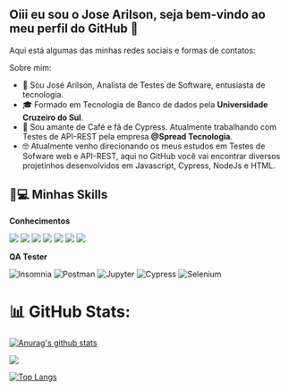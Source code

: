 ## Oiii eu sou o Jose Arilson, seja bem-vindo ao meu perfil do GitHub 👋

Aqui está algumas das minhas redes sociais e formas de contatos:



Sobre mim:

- 👩 Sou José Arilson, Analista de Testes de Software, entusiasta de tecnologia.
- 🎓 Formado em Tecnologia de Banco de dados pela <strong>Universidade Cruzeiro do Sul</strong>.
- 💼 Sou amante de Café e fã de Cypress. Atualmente trabalhando com Testes de API-REST pela empresa <strong>@Spread Tecnologia</strong>.
- 🤓 Atualmente venho direcionando os meus estudos em Testes de Sofware web e API-REST, aqui no GitHub você vai encontrar diversos projetinhos desenvolvidos em  Javascript, Cypress, NodeJs e HTML.




## 🚀💻 Minhas Skills

  **Conhecimentos**
  
![](https://img.shields.io/badge/‎-JavaScript-F7DF1E?logo=javascript&logoColor=white&style=plastic)
![](https://img.shields.io/badge/‎-HTML-CC342D?logo=html5&logoColor=white&style=plastic)
![](https://img.shields.io/badge/‎-CSS-1572B6?logo=css3&logoColor=white&style=plastic)
![](https://img.shields.io/badge/‎-NodeJS-339933?logo=Node.js&logoColor=white&style=plastic)
![](https://img.shields.io/badge/‎-Git-F05032?logo=git&logoColor=white&style=plastic)
![](https://img.shields.io/badge/‎-GitHub-181717?logo=github&logoColor=white&style=plastic)
![](https://img.shields.io/badge/‎-VS%20Code-007ACC?logo=visual-studio-code&logoColor=white&style=plastic)
  

  
**QA Tester** 

  ![Insomnia](https://img.shields.io/badge/-Insomnia-333333?style=flat&logo=insomnia)
  ![Postman](https://img.shields.io/badge/-Postman-333333?style=flat&logo=postman)
  ![Jupyter](https://img.shields.io/badge/-Jupyter-white?style=flat-square&logo=jupyter)
  ![Cypress](https://img.shields.io/badge/-Cypress-336791?style=flat-square&logo=cypress)
  ![Selenium](https://img.shields.io/badge/-SELENIUM-336791?style=flat-square&logo=Selenium)
  


# 📊 GitHub Stats:
[![Anurag's github stats](https://github-readme-stats.vercel.app/api?username=josearilson&hide=issues&show_icons=true&title_color=61dafb&text_color=FFFFFF&icon_color=61dafb&bg_color=20232a)](https://github.com/anuraghazra/github-readme-stats)

![](https://github-readme-streak-stats.herokuapp.com/?user=josearilson&theme=vision-friendly-dark&hide_border=false)<br/>


[![Top Langs](https://github-readme-stats.vercel.app/api/top-langs/?username=josearilson&layout=compact&title_color=61dafb&text_color=FFFFFF&icon_color=61dafb&bg_color=20232a)](https://github.com/anuraghazra/github-readme-stats)


 
  
